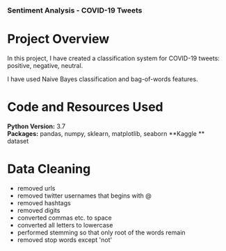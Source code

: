 ### Sentiment Analysis - COVID-19 Tweets

# Project Overview
In this project, I have created a classification system for COVID-19 tweets: positive, negative, neutral.

I have used Naive Bayes classification and bag-of-words features.

# Code and Resources Used 
**Python Version:** 3.7  
**Packages:** pandas, numpy, sklearn, matplotlib, seaborn
**Kaggle ** dataset

# Data Cleaning

* removed urls
* removed twitter usernames that begins with @
* removed hashtags
* removed digits
* converted commas etc. to space
* converted all letters to lowercase
* performed stemming so that only root of the words remain
* removed stop words except 'not'

